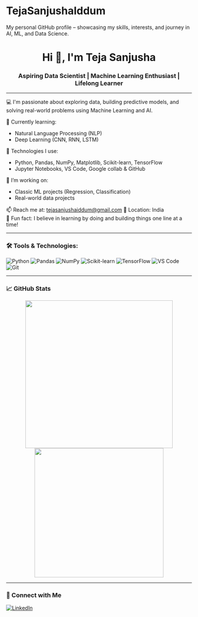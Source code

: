 # TejaSanjushaIddum
My personal GitHub profile – showcasing my skills, interests, and journey in AI, ML, and Data Science.
<h1 align="center">Hi 👋, I'm Teja Sanjusha</h1>
<h3 align="center">Aspiring Data Scientist | Machine Learning Enthusiast | Lifelong Learner</h3>

---

💻 I'm passionate about exploring data, building predictive models, and solving real-world problems using Machine Learning and AI.

🌱 Currently learning:
- Natural Language Processing (NLP)
- Deep Learning (CNN, RNN, LSTM)

🔧 Technologies I use:
- Python, Pandas, NumPy, Matplotlib, Scikit-learn, TensorFlow
- Jupyter Notebooks, VS Code, Google collab & GitHub

🚀 I’m working on:
- Classic ML projects (Regression, Classification)
- Real-world data projects

📫 Reach me at: tejasanjushaiddum@gmail.com
📍 Location: India  
🎯 Fun fact: I believe in learning by doing and building things one line at a time!

---

### 🛠️ Tools & Technologies:
![Python](https://img.shields.io/badge/-Python-333333?style=flat&logo=python)
![Pandas](https://img.shields.io/badge/-Pandas-333333?style=flat&logo=pandas)
![NumPy](https://img.shields.io/badge/-NumPy-333333?style=flat&logo=numpy)
![Scikit-learn](https://img.shields.io/badge/-Scikit--learn-333333?style=flat&logo=scikit-learn)
![TensorFlow](https://img.shields.io/badge/-TensorFlow-333333?style=flat&logo=tensorflow)
![VS Code](https://img.shields.io/badge/-VS%20Code-333333?style=flat&logo=visual-studio-code)
![Git](https://img.shields.io/badge/-Git-333333?style=flat&logo=git)

---

### 📈 GitHub Stats
<p align="center">
  <img src="https://github-readme-stats.vercel.app/api?username=TejaSanjusha&show_icons=true&theme=dracula" width="400">
  <img src="https://github-readme-stats.vercel.app/api/top-langs/?username=TejaSanjusha&layout=compact&theme=dracula" width="350">
</p>

---

### 🔗 Connect with Me
[![LinkedIn](https://img.shields.io/badge/-LinkedIn-blue?style=flat&logo=linkedin)](www.linkedin.com/in/teja-sanjusha-iddum)
